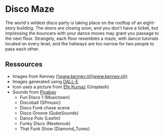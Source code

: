 # Disco Maze

The world's wildest disco party is taking place on the rooftop of an eight-story building. The doors are closing soon, and you don't have a ticket, but impressing the bouncers with your dance moves may grant you passage to the next floor. Strangely, each floor resembles a maze, with dance tutorials located on every level, and the hallways are too narrow for two people to pass each other.

## Ressources

- Images from Kenney ([www.kenney.nl](www.kenney.nl))
- Images generated using [DALL-E](https://labs.openai.com)
- Icon uses a picture from [Efe Kurnaz](https://unsplash.com/fr/@efekurnaz) (Unsplash)
- Sounds from [Pixabay](https://pixabay.com)
  - Fun Disco 1 (Musictown)
  - Discoball (SPmusic)
  - Disco Funk chase scene
  - Disco Groove (QubeSounds)
  - Dance Polo (Lesfm)
  - Funky Disco (Nesterouk)
  - That Funk Show (Diamond_Tunes)
